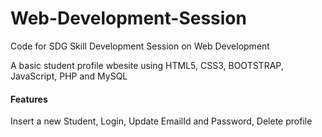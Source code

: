 # Web-Development-Session
Code for SDG Skill Development Session on Web Development

A basic student profile wbesite using HTML5, CSS3, BOOTSTRAP, JavaScript, PHP and MySQL

#### Features
Insert a new Student, Login, Update EmailId and Password, Delete profile
